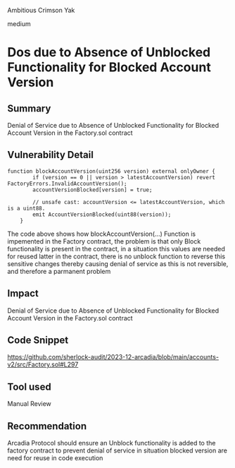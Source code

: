 Ambitious Crimson Yak

medium

# Dos due to Absence of Unblocked Functionality for Blocked Account Version

## Summary
Denial of Service due to Absence of Unblocked Functionality for Blocked Account Version in the Factory.sol contract
## Vulnerability Detail
```solidity
function blockAccountVersion(uint256 version) external onlyOwner {
        if (version == 0 || version > latestAccountVersion) revert FactoryErrors.InvalidAccountVersion();
        accountVersionBlocked[version] = true;

        // unsafe cast: accountVersion <= latestAccountVersion, which is a uint88.
        emit AccountVersionBlocked(uint88(version));
    }

```
The code above shows how blockAccountVersion(...)  Function is impemented in the Factory contract, the problem is that only Block functionality is present in the contract, in a situation this values are needed for reused latter in the contract, there is no unblock function to reverse this sensitive changes thereby causing denial of service as this is not reversible, and therefore a parmanent problem
## Impact
Denial of Service due to Absence of Unblocked Functionality for Blocked Account Version in the Factory.sol contract
## Code Snippet
https://github.com/sherlock-audit/2023-12-arcadia/blob/main/accounts-v2/src/Factory.sol#L297
## Tool used

Manual Review

## Recommendation
Arcadia Protocol should ensure an Unblock functionality is added to the factory contract to prevent denial of service in situation blocked version are need for reuse in code execution